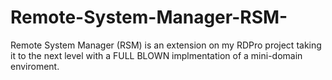 # Remote-System-Manager-RSM-
Remote System Manager (RSM) is an extension on my RDPro project taking it to the next level with a FULL BLOWN implmentation of a mini-domain enviroment.
